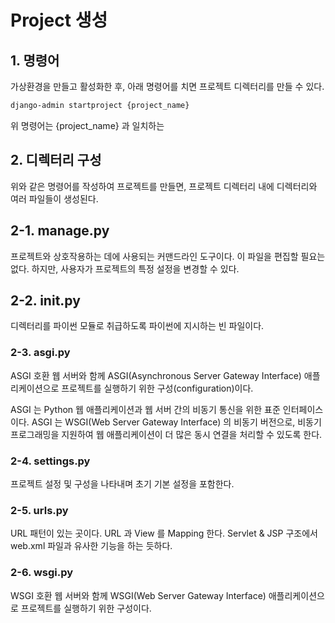 # Project 생성

## 1. 명령어
가상환경을 만들고 활성화한 후, 아래 명령어를 치면 프로젝트 디렉터리를 만들 수 있다.
```bash
django-admin startproject {project_name}
```
위 명령어는 {project_name} 과 일치하는

## 2. 디렉터리 구성
위와 같은 명령어를 작성하여 프로젝트를 만들면, 프로젝트 디렉터리 내에 디렉터리와 여러 파일들이 생성된다.

## 2-1. manage.py
프로젝트와 상호작용하는 데에 사용되는 커맨드라인 도구이다. 이 파일을 편집할 필요는 없다. 하지만, 사용자가 프로젝트의 특정 설정을 변경할 수 있다.

## 2-2. __init__.py
디렉터리를 파이썬 모듈로 취급하도록 파이썬에 지시하는 빈 파일이다.

### 2-3. asgi.py
ASGI 호환 웹 서버와 함께 ASGI(Asynchronous Server Gateway Interface) 애플리케이션으로 프로젝트를 실행하기 위한 구성(configuration)이다.

ASGI 는 Python 웹 애플리케이션과 웹 서버 간의 비동기 통신을 위한 표준 인터페이스이다. ASGI 는 WSGI(Web Server Gateway Interface) 의 비동기 버전으로, 비동기 프로그래밍을 지원하여 웹 애플리케이션이 더 많은 동시 연결을 처리할 수 있도록 한다.

### 2-4. settings.py
프로젝트 설정 및 구성을 나타내며 초기 기본 설정을 포함한다.

### 2-5. urls.py
URL 패턴이 있는 곳이다. URL 과 View 를 Mapping 한다. Servlet & JSP 구조에서 web.xml 파일과 유사한 기능을 하는 듯하다.

### 2-6. wsgi.py
WSGI 호환 웹 서버와 함께 WSGI(Web Server Gateway Interface) 애플리케이션으로 프로젝트를 실행하기 위한 구성이다.